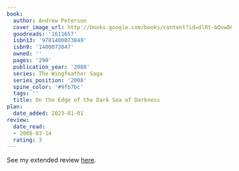 ```yaml
---
book:
  author: Andrew Peterson
  cover_image_url: http://books.google.com/books/content?id=dlRt-bDvwDQC&printsec=frontcover&img=1&zoom=1&edge=curl&source=gbs_api
  goodreads: '1611657'
  isbn13: '9781400073849'
  isbn9: '1400073847'
  owned: ''
  pages: '290'
  publication_year: '2008'
  series: The Wingfeather Saga
  series_position: '2008'
  spine_color: '#9fb7bc'
  tags: ''
  title: On the Edge of the Dark Sea of Darkness
plan:
  date_added: 2023-01-01
review:
  date_read:
  - 2008-03-14
  rating: 3
---
```

See my extended review [here](https://www.chrishubbs.com/2008/03/18/on-the-edge-of-the-dark-sea-of-darkness/).
